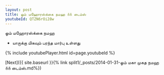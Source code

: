 ```yaml
---
layout: post
title: ஓம் மஹோரஸ்க்கை நமஹ ௧௧ டைம்ஸ்
youtubeId: QTZN6rOi28w
---
```

 
 
 ஓம் மஹோரஸ்க்கை நமஹ  
 
 -  யாருக்கு மிகவும் பரந்த மார்பு உள்ளது 
 
  
 
  
 
 
 
 
 
 


{% include youtubePlayer.html id=page.youtubeId %}
 
[Next]({{ site.baseurl }}{% link  split1/_posts/2014-01-31-ஓம் மகா முகத நமஹ ௧௧ டைம்ஸ்.md%})
 
